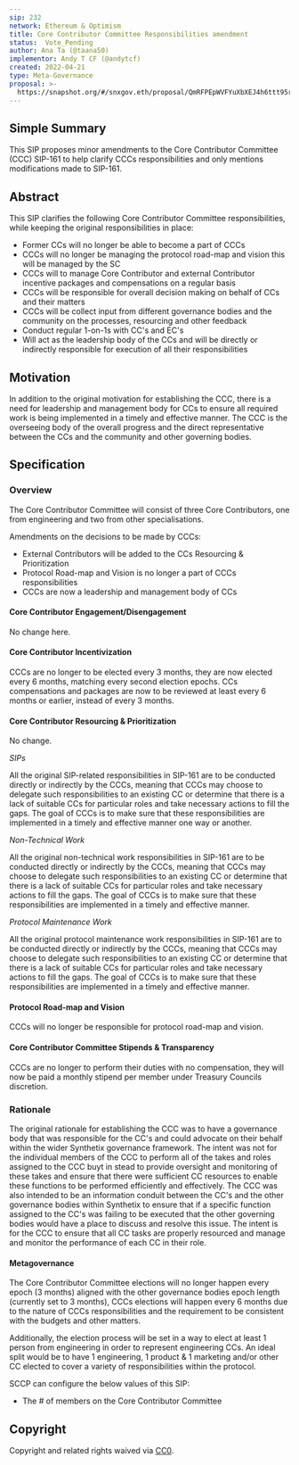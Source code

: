 ```yaml
---
sip: 232
network: Ethereum & Optimism
title: Core Contributor Committee Responsibilities amendment
status:  Vote_Pending
author: Ana Ta (@taana50)
implementor: Andy T CF (@andytcf)
created: 2022-04-21
type: Meta-Governance
proposal: >-
  https://snapshot.org/#/snxgov.eth/proposal/QmRFPEpWVFYuXbXEJ4h6ttt95rW8VSbPv8WUHmu7W4oLMD
---
```


## Simple Summary
<!--"If you can't explain it simply, you don't understand it well enough." Simply describe the outcome the proposed changes intends to achieve. This should be non-technical and accessible to a casual community member.-->

This SIP proposes minor amendments to the Core Contributor Committee (CCC) SIP-161 to help clarify CCCs responsibilities and only mentions modifications made to SIP-161.

## Abstract

<!--A short (~200 word) description of the proposed change, the abstract should clearly describe the proposed change. This is what *will* be done if the SIP is implemented, not *why* it should be done or *how* it will be done. If the SIP proposes deploying a new contract, write, "We propose to deploy a new contract that will do x".-->

This SIP clarifies the following Core Contributor Committee responsibilities, while keeping the original responsibilities in place:

- Former CCs will no longer be able to become a part of CCCs
- CCCs will no longer be managing the protocol road-map and vision this will be managed by the SC
- CCCs will to manage Core Contributor and external Contributor incentive packages and compensations on a regular basis
- CCCs will be responsible for overall decision making on behalf of CCs and their matters
- CCCs will be collect input from different governance bodies and the community on the processes, resourcing and other feedback
- Conduct regular 1-on-1s with CC's and EC's
- Will act as the leadership body of the CCs and will be directly or indirectly responsible for execution of all their responsibilities

## Motivation

<!--This is the problem statement. This is the *why* of the SIP. It should clearly explain *why* the current state of the protocol is inadequate.  It is critical that you explain *why* the change is needed, if the SIP proposes changing how something is calculated, you must address *why* the current calculation is inaccurate or wrong. This is not the place to describe how the SIP will address the issue!-->

In addition to the original motivation for establishing the CCC, there is a need for leadership and management body for CCs to ensure all required work is being implemented in a timely and effective manner. The CCC is the overseeing body of the overall progress and the direct representative between the CCs and the community and other governing bodies. 

## Specification

<!--The specification should describe the syntax and semantics of any new feature, there are five sections
1. Overview
2. Rationale
3. Technical Specification
4. Test Cases
5. Configurable Values
-->

### Overview

<!--This is a high-level overview of *how* the SIP will solve the problem. The overview should clearly describe how the new feature will be implemented.-->

The Core Contributor Committee will consist of three Core Contributors, one from engineering and two from other specialisations. 

Amendments on the decisions to be made by CCCs:

- External Contributors will be added to the CCs Resourcing & Prioritization 
- Protocol Road-map and Vision is no longer a part of CCCs responsibilities
- CCCs are now a leadership and management body of CCs

#### Core Contributor Engagement/Disengagement

No change here.

#### Core Contributor Incentivization

CCCs are no longer to be elected every 3 months, they are now elected every 6 months, matching every second election epochs.
CCs compensations and packages are now to be reviewed at least every 6 months or earlier, instead of every 3 months. 

#### Core Contributor Resourcing & Prioritization

No change.

_SIPs_

All the original SIP-related responsibilities in SIP-161 are to be conducted directly or indirectly by the CCCs, meaning that CCCs may choose to delegate such responsibilities to an existing CC or determine that there is a lack of suitable CCs for particular roles and take necessary actions to fill the gaps. The goal of CCCs is to make sure that these responsibilities are implemented in a timely and effective manner one way or another.

_Non-Technical Work_

All the original non-technical work responsibilities in SIP-161 are to be conducted directly or indirectly by the CCCs, meaning that CCCs may choose to delegate such responsibilities to an existing CC or determine that there is a lack of suitable CCs for particular roles and take necessary actions to fill the gaps. The goal of CCCs is to make sure that these responsibilities are implemented in a timely and effective manner.

_Protocol Maintenance Work_

All the original protocol maintenance work responsibilities in SIP-161 are to be conducted directly or indirectly by the CCCs, meaning that CCCs may choose to delegate such responsibilities to an existing CC or determine that there is a lack of suitable CCs for particular roles and take necessary actions to fill the gaps. The goal of CCCs is to make sure that these responsibilities are implemented in a timely and effective manner.

#### Protocol Road-map and Vision

CCCs will no longer be responsible for protocol road-map and vision.

#### Core Contributor Committee Stipends & Transparency

CCCs are no longer to perform their duties with no compensation, they will now be paid a monthly stipend per member under Treasury Councils discretion.

### Rationale

<!--This is where you explain the reasoning behind how you propose to solve the problem. Why did you propose to implement the change in this way, what were the considerations and trade-offs? The rationale fleshes out what motivated the design and why particular design decisions were made. It should describe alternate designs that were considered and related work. The rationale may also provide evidence of consensus within the community, and should discuss important objections or concerns raised during discussion.-->

The original rationale for establishing the CCC was to have a governance body that was responsible for the CC's and could advocate on their behalf within the wider Synthetix governance framework. The intent was not for the individual members of the CCC to perform all of the takes and roles assigned to the CCC buyt in stead to provide oversight and monitoring of these takes and ensure that there were sufficient CC resources to enable these functions to be performed efficiently and effectively. The CCC was also intended to be an information conduit between the CC's and the other governance bodies within Synthetix to ensure that if a specific function assigned to the CC's was failing to be executed that the other governing bodies would have a place to discuss and resolve this issue. The intent is for the CCC to ensure that all CC tasks are properly resourced and manage and monitor the performance of each CC in their role.

#### Metagovernance

The Core Contributor Committee elections will no longer happen every epoch (3 months) aligned with the other governance bodies epoch length (currently set to 3 months), CCCs elections will happen every 6 months due to the nature of CCCs responsibilities and the requirement to be consistent with the budgets and other matters.

Additionally, the election process will be set in a way to elect at least 1 person from engineering in order to represent engineering CCs. An ideal split would be to have 1 engineering, 1 product & 1 marketing and/or other CC elected to cover a variety of responsibilities within the protocol.

<!--Please list all values configurable via SCCP under this implementation.-->
SCCP can configure the below values of this SIP:
- The # of members on the Core Contributor Committee

## Copyright
Copyright and related rights waived via [CC0](https://creativecommons.org/publicdomain/zero/1.0/).
